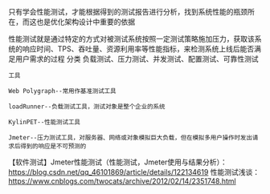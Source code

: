 只有学会性能测试，才能根据得到的测试报告进行分析，找到系统性能的瓶颈所在，而这也是优化架构设计中重要的依据

  性能测试就是通过特定的方式对被测试系统按照一定测试策略施加压力，获取该系统的响应时间、TPS、吞吐量、资源利用率等性能指标，来检测系统上线后能否满足用户需求的过程
    分类
    负载测试、压力测试、并发测试、配置测试、可靠性测试
    
    工具
    
    Web Polygraph--常用作基准测试工具
    
    loadRunner--负载测试工具，测试对象是整个企业的系统

    KylinPET--性能测试工具
    
    Jmeter--压力测试工具，对服务器、网络或对象模拟巨大负载，但在模拟多用户操作时发出请求后得到的响应是不可预测的
    
【软件测试】Jmeter性能测试（性能测试，Jmeter使用与结果分析）：https://blog.csdn.net/qq_46101869/article/details/122134619
    性能测试浅谈：https://www.cnblogs.com/twocats/archive/2012/02/14/2351748.html
